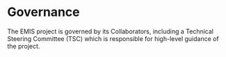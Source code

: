 # Governance

The EMIS project is governed by its Collaborators, including a Technical
Steering Committee (TSC) which is responsible for high-level guidance of the
project.
